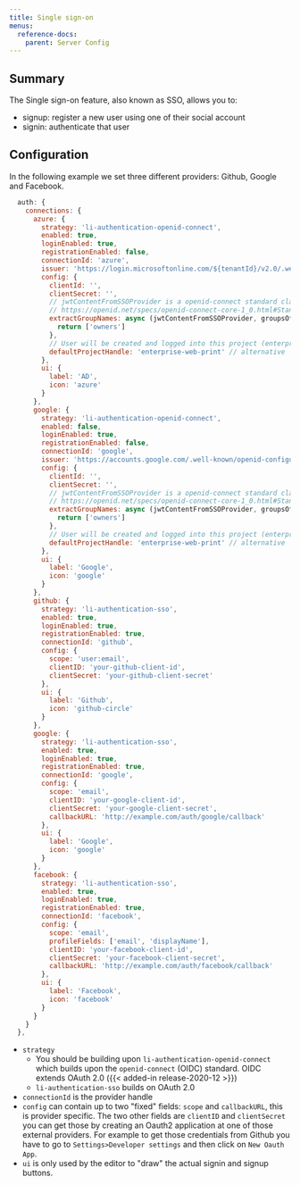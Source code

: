 ```yaml
---
title: Single sign-on
menus:
  reference-docs:
    parent: Server Config
---
```


## Summary

The Single sign-on feature, also known as SSO, allows you to:
- signup: register a new user using one of their social account
- signin: authenticate that user

## Configuration

In the following example we set three different providers: Github, Google and Facebook.

```js
  auth: {
    connections: {
      azure: {
        strategy: 'li-authentication-openid-connect',
        enabled: true,
        loginEnabled: true,
        registrationEnabled: false,
        connectionId: 'azure',
        issuer: 'https://login.microsoftonline.com/${tenantId}/v2.0/.well-known/openid-configuration',
        config: {
          clientId: '',
          clientSecret: '',
          // jwtContentFromSSOProvider is a openid-connect standard claim, for available properties see:
          // https://openid.net/specs/openid-connect-core-1_0.html#StandardClaims
          extractGroupNames: async (jwtContentFromSSOProvider, groupsOfProject) => {
            return ['owners']
          },
          // User will be created and logged into this project (enterprise use-case)
          defaultProjectHandle: 'enterprise-web-print' // alternative 'defaultProjectId: 1'
        },
        ui: {
          label: 'AD',
          icon: 'azure'
        }
      },
      google: {
        strategy: 'li-authentication-openid-connect',
        enabled: false,
        loginEnabled: true,
        registrationEnabled: false,
        connectionId: 'google',
        issuer: 'https://accounts.google.com/.well-known/openid-configuration',
        config: {
          clientId: '',
          clientSecret: '',
          // jwtContentFromSSOProvider is a openid-connect standard claim, for available properties see:
          // https://openid.net/specs/openid-connect-core-1_0.html#StandardClaims
          extractGroupNames: async (jwtContentFromSSOProvider, groupsOfProject) => {
            return ['owners']
          },
          // User will be created and logged into this project (enterprise use-case)
          defaultProjectHandle: 'enterprise-web-print' // alternative 'defaultProjectId: 1'
        },
        ui: {
          label: 'Google',
          icon: 'google'
        }
      },
      github: {
        strategy: 'li-authentication-sso',
        enabled: true,
        loginEnabled: true,
        registrationEnabled: true,
        connectionId: 'github',
        config: {
          scope: 'user:email',
          clientID: 'your-github-client-id',
          clientSecret: 'your-github-client-secret'
        },
        ui: {
          label: 'Github',
          icon: 'github-circle'
        }
      },
      google: {
        strategy: 'li-authentication-sso',
        enabled: true,
        loginEnabled: true,
        registrationEnabled: true,
        connectionId: 'google',
        config: {
          scope: 'email',
          clientID: 'your-google-client-id',
          clientSecret: 'your-google-client-secret',
          callbackURL: 'http://example.com/auth/google/callback'
        },
        ui: {
          label: 'Google',
          icon: 'google'
        }
      },
      facebook: {
        strategy: 'li-authentication-sso',
        enabled: true,
        loginEnabled: true,
        registrationEnabled: true,
        connectionId: 'facebook',
        config: {
          scope: 'email',
          profileFields: ['email', 'displayName'],
          clientID: 'your-facebook-client-id',
          clientSecret: 'your-facebook-client-secret',
          callbackURL: 'http://example.com/auth/facebook/callback'
        },
        ui: {
          label: 'Facebook',
          icon: 'facebook'
        }
      }
    }
  },
```

- `strategy` 
  - You should be building upon `li-authentication-openid-connect` which builds upon the `openid-connect` (OIDC) standard. OIDC extends OAuth 2.0  ({{< added-in release-2020-12 >}})
  - `li-authentication-sso` builds on OAuth 2.0
- `connectionId` is the provider handle
- `config` can contain up to two "fixed" fields: `scope` and `callbackURL`, this is provider specific. The two other fields are `clientID` and `clientSecret` you can get those by creating an Oauth2 application at one of those external providers. For example to get those credentials from Github you have to go to `Settings>Developer settings` and then click on `New Oauth App`.
- `ui` is only used by the editor to "draw" the actual signin and signup buttons.
